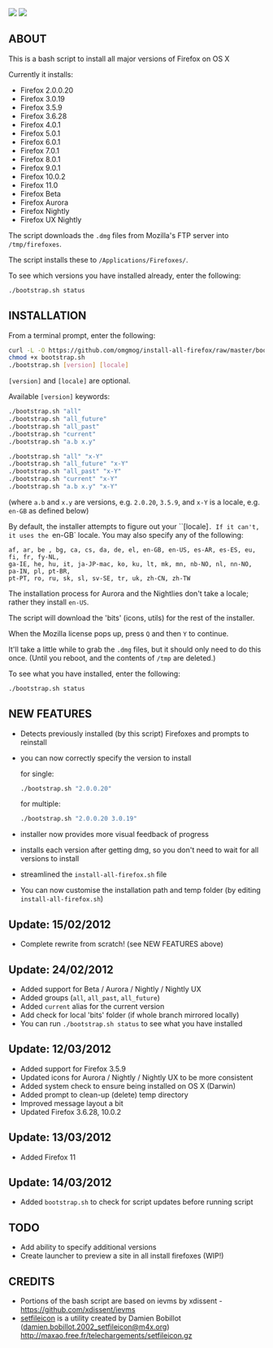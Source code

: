 ![](http://f.cl.ly/items/0y0e2R2X1r1F2e0d3o3W/by%20default%202012-03-14%20at%2012.35.55.png)
![](http://f.cl.ly/items/2a2e0z3A2s1d0H3u2x3N/by%20default%202012-03-14%20at%2012.36.10.png)

## ABOUT

This is a bash script to install all major versions of Firefox on OS X

Currently it installs:

- Firefox 2.0.0.20
- Firefox 3.0.19
- Firefox 3.5.9
- Firefox 3.6.28
- Firefox 4.0.1
- Firefox 5.0.1
- Firefox 6.0.1
- Firefox 7.0.1
- Firefox 8.0.1
- Firefox 9.0.1
- Firefox 10.0.2
- Firefox 11.0
- Firefox Beta
- Firefox Aurora
- Firefox Nightly
- Firefox UX Nightly

The script downloads the `.dmg` files from Mozilla's FTP server into `/tmp/firefoxes`.

The script installs these to `/Applications/Firefoxes/`.

To see which versions you have installed already, enter the following:

```bash
./bootstrap.sh status
```

## INSTALLATION

From a terminal prompt, enter the following:

```bash
curl -L -O https://github.com/omgmog/install-all-firefox/raw/master/bootstrap.sh
chmod +x bootstrap.sh
./bootstrap.sh [version] [locale]
```

`[version]` and `[locale]` are optional.

Available `[version]` keywords:

```bash
./bootstrap.sh "all"
./bootstrap.sh "all_future"
./bootstrap.sh "all_past"
./bootstrap.sh "current"
./bootstrap.sh "a.b x.y"

./bootstrap.sh "all" "x-Y"
./bootstrap.sh "all_future" "x-Y"
./bootstrap.sh "all_past" "x-Y"
./bootstrap.sh "current" "x-Y"
./bootstrap.sh "a.b x.y" "x-Y"
```

(where `a.b` and `x.y` are versions, e.g. `2.0.20`, `3.5.9`, and `x-Y` is a locale, e.g. `en-GB` as defined below)

By default, the installer attempts to figure out your ``[locale]`. If it can't, it uses the `en-GB` locale. You may also specify any of the following:

```
af, ar, be , bg, ca, cs, da, de, el, en-GB, en-US, es-AR, es-ES, eu, fi, fr, fy-NL,
ga-IE, he, hu, it, ja-JP-mac, ko, ku, lt, mk, mn, nb-NO, nl, nn-NO, pa-IN, pl, pt-BR,
pt-PT, ro, ru, sk, sl, sv-SE, tr, uk, zh-CN, zh-TW
```

The installation process for Aurora and the Nightlies don't take a locale; rather they install `en-US`.

The script will download the 'bits' (icons, utils) for the rest of the installer.

When the Mozilla license pops up, press `Q` and then `Y` to continue.

It'll take a little while to grab the `.dmg` files, but it should only need to do this once. (Until you reboot, and the contents of `/tmp` are deleted.)

To see what you have installed, enter the following:

```bash
./bootstrap.sh status
```

## NEW FEATURES
- Detects previously installed (by this script) Firefoxes and prompts to reinstall
- you can now correctly specify the version to install

    for single:

    ```bash
    ./bootstrap.sh "2.0.0.20"
    ```

    for multiple:

    ```bash
    ./bootstrap.sh "2.0.0.20 3.0.19"
    ```

- installer now provides more visual feedback of progress
- installs each version after getting dmg, so you don't need to wait for all versions to install
- streamlined the `install-all-firefox.sh` file
- You can now customise the installation path and temp folder (by editing `install-all-firefox.sh`)


## Update: 15/02/2012
- Complete rewrite from scratch! (see NEW FEATURES above)

## Update: 24/02/2012
- Added support for Beta / Aurora / Nightly / Nightly UX
- Added groups (`all`, `all_past`, `all_future`)
- Added `current` alias for the current version
- Add check for local 'bits' folder (if whole branch mirrored locally)
- You can run `./bootstrap.sh status` to see what you have installed

## Update: 12/03/2012
- Added support for Firefox 3.5.9
- Updated icons for Aurora / Nightly / Nightly UX to be more consistent
- Added system check to ensure being installed on OS X (Darwin)
- Added prompt to clean-up (delete) temp directory
- Improved message layout a bit
- Updated Firefox 3.6.28, 10.0.2

## Update: 13/03/2012
- Added Firefox 11

## Update: 14/03/2012
- Added `bootstrap.sh` to check for script updates before running script

## TODO
- Add ability to specify additional versions
- Create launcher to preview a site in all install firefoxes (WIP!)

## CREDITS
- Portions of the bash script are based on ievms by xdissent - https://github.com/xdissent/ievms
- [setfileicon](http://maxao.free.fr/telechargements/setfileicon.m) is a utility created by Damien Bobillot (damien.bobillot.2002_setfileicon@m4x.org) http://maxao.free.fr/telechargements/setfileicon.gz
